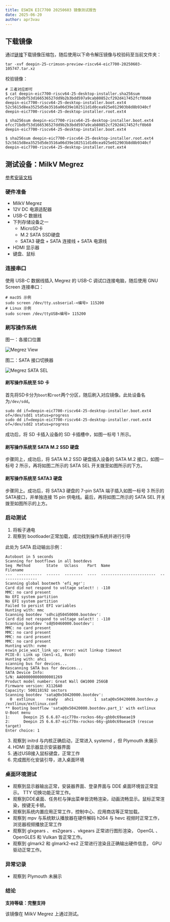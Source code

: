```yaml
---
title: ESWIN EIC7700 20250603 镜像测试报告
date: 2025-06-20
author: apr3vau
---
```


## 下载镜像

通过[链接](https://ci.deepin.com/repo/deepin/deepin-ports/cdimage/20250603/riscv64/deepin-25-crimson-preview-riscv64-eic7700-20250603-105747.tar.xz)下载镜像压缩包，随后使用以下命令解压镜像与校验码至当前文件夹：

``` shell
tar -xvf deepin-25-crimson-preview-riscv64-eic7700-20250603-105747.tar.xz
```

校验镜像：

``` shell
# 三者对应即可
$ cat deepin-eic7700-riscv64-25-desktop-installer.sha256sum 
efcc71bdbf53d166536527dd9b2b3bdd597a9cab80852cf292d417452fcf0b60  deepin-eic7700-riscv64-25-desktop-installer.boot.ext4
52c5615d8ea3525d5de3516a06d39e102511d1d0cea925e012903b8d8b9340cf  deepin-eic7700-riscv64-25-desktop-installer.root.ext4

$ sha256sum deepin-eic7700-riscv64-25-desktop-installer.boot.ext4 
efcc71bdbf53d166536527dd9b2b3bdd597a9cab80852cf292d417452fcf0b60  deepin-eic7700-riscv64-25-desktop-installer.boot.ext4

$ sha256sum deepin-eic7700-riscv64-25-desktop-installer.root.ext4
52c5615d8ea3525d5de3516a06d39e102511d1d0cea925e012903b8d8b9340cf  deepin-eic7700-riscv64-25-desktop-installer.root.ext4
```

## 测试设备：MilkV Megrez

[参考安装文档](https://milkv.io/zh/docs/megrez/getting-started/boot)

### 硬件准备

- MilkV Megrez
- 12V DC 电源适配器
- USB-C 数据线
- 下列存储设备之一
  - MicroSD卡
  - M.2 SATA SSD硬盘
  - SATA3 硬盘 + SATA 连接线 + SATA 电源线
- HDMI 显示器
- 键盘、鼠标

### 连接串口

使用 USB-C 数据线插入 Megrez 的 USB-C 调试口连接电脑，随后使用 GNU Screen 连接串口：

``` shell
# macOS 示例
sudo screen /dev/tty.usbserial-<编号> 115200
# Linux 示例
sudo screen /dev/ttyUSB<编号> 115200
```

### 刷写操作系统

图一：各接口位置

![Megrez View](/sig-deepin-ports/img/docs/test/deepin-25-crimson-preview-riscv64-eic7700-20250603-105747.tar.xz.md/megrez-view.png)

图二：SATA 接口切换器

![Megrez SATA SEL](/sig-deepin-ports/img/docs/test/deepin-25-crimson-preview-riscv64-eic7700-20250603-105747.tar.xz.md/megrez-sata-sel.png)

#### 刷写操作系统至 SD 卡

首先将SD卡分为`boot`和`root`两个分区，随后刷入对应镜像。此处设备名为`/dev/sdd`。

``` shell
sudo dd if=deepin-eic7700-riscv64-25-desktop-installer.boot.ext4 of=/dev/sdd1 status=progress
sudo dd if=deepin-eic7700-riscv64-25-desktop-installer.root.ext4 of=/dev/sdd2 status=progress
```

成功后，将 SD 卡插入设备的 SD 卡插槽中，如图一标号 1 所示。

#### 刷写操作系统至 SATA M.2 SSD 硬盘

步骤同上，成功后，将 SATA M.2 SSD 硬盘插入设备的 SATA M.2 接口，如图一标号 2 所示，再将如图二所示的 SATA SEL 开关拨至如图所示的下方。

#### 刷写操作系统至 SATA3 硬盘

步骤同上。成功后，将 SATA3 硬盘的 7-pin SATA 端子插入如图一标号 3 所示的 SATA接口，并单独连接 15 pin 供电线。最后，再将如图二所示的 SATA SEL 开关拨至如图所示的上方。

### 启动测试

1. 将板子通电
2. 观察到 bootloader正常加载，成功找到操作系统并进行引导

此处为 SATA 启动输出示例：

```
Autoboot in 5 seconds
Scanning for bootflows in all bootdevs
Seq  Method       State   Uclass    Part  Name                      Filename
---  -----------  ------  --------  ----  ------------------------  ----------------
Scanning global bootmeth 'efi_mgr':
Card did not respond to voltage select! : -110
MMC: no card present
No EFI system partition
No EFI system partition
Failed to persist EFI variables
Hunting with: mmc
Scanning bootdev 'sdhci@50450000.bootdev':
Card did not respond to voltage select! : -110
Scanning bootdev 'sd@50460000.bootdev':
MMC: no card present
MMC: no card present
MMC: no card present
MMC: no card present
Hunting with: nvme
eswin_pcie_wait_link_up: error: wait linkup timeout
PCIE-0: Link up (Gen1-x1, Bus0)
Hunting with: ahci
scanning bus for devices...
Rescanning SATA bus for devices...
SATA Device Info:
S/N: AA000000000000001269
Product model number: Great Wall GW1000 256GB
Firmware version: X1126A0
Capacity: 500118192 sectors
Scanning bootdev 'sata@0x50420000.bootdev':
  0  extlinux     ready   ahci         1  sata@0x50420000.bootdev.p /extlinux/extlinux.conf
** Booting bootflow 'sata@0x50420000.bootdev.part_1' with extlinux
U-Boot menu
1:      Deepin 25 6.6.87-eic770x-rockos-66y-gbb0c69aeae19
2:      Deepin 25 6.6.87-eic770x-rockos-66y-gbb0c69aeae19 (rescue target)
Enter choice: 1
```

3. 观察到 initrd 与内核正确启动，正常进入 systemd ，但 Plymouth 未展示
4. HDMI 显示器显示安装器界面
5. 通过USB接入鼠标键盘，正常工作
6. 完成图形化安装引导，进入桌面环境

### 桌面环境测试

- 观察到显示器输出正常，安装器界面、登录界面与 DDE 桌面环境皆正常显示。 TTY 切换功能正常工作。
- 观察到DDE桌面、任务栏与弹出菜单皆流畅渲染，动画流畅显示。鼠标正常渲染，按键无卡顿。
- 观察到系统内置应用正常工作，控制中心、应用商店等正常加载。
- 观察到 mpv 与系统默认播放器在硬件解码 h264 与 hevc 视频时正常工作，浏览器视频播放正常工作
- 观察到 glxgears 、 es2gears 、vkgears 正常进行图形渲染， OpenGL 、OpenGLES 和 Vulkan 皆正常工作。
- 观察到 glmark2 和 glmark2-es2 正常进行渲染且正确输出硬件信息， GPU 驱动正常工作。

### 异常记录

- 观察到 Plymouth 未展示

### 结论

**支持等级：完整支持**

该镜像在 MilkV Megrez 上通过测试。
